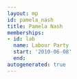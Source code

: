 ```yaml
---
layout: mp
id: pamela_nash
title: Pamela Nash
memberships:
- id: lab
  name: Labour Party
  start: '2010-06-08'
  end: 
autogenerated: true
---
```

